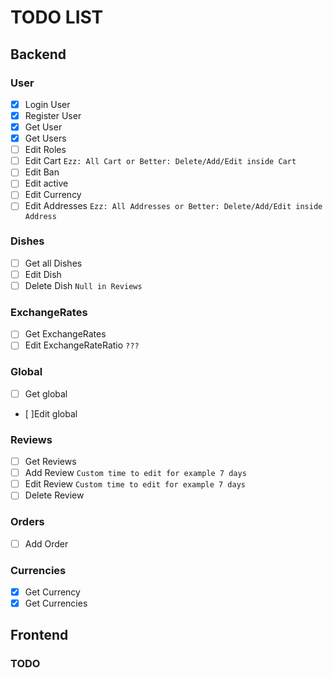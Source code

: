 # TODO LIST

## Backend
 
### **User**

- [X] Login User
- [X] Register User
- [X] Get User
- [X] Get Users
- [ ] Edit Roles
- [ ] Edit Cart `Ezz: All Cart or Better: Delete/Add/Edit inside Cart`
- [ ] Edit Ban
- [ ] Edit active
- [ ] Edit Currency
- [ ] Edit Addresses `Ezz: All Addresses or Better: Delete/Add/Edit inside Address`

### **Dishes**

- [ ] Get all Dishes
- [ ] Edit Dish
- [ ] Delete Dish `Null in Reviews`

### **ExchangeRates**

- [ ] Get ExchangeRates
- [ ] Edit ExchangeRateRatio `???`

### **Global**

- [ ] Get global
- [ ]Edit global
 
### **Reviews**

- [ ] Get Reviews
- [ ] Add Review `Custom time to edit for example 7 days`
- [ ] Edit Review `Custom time to edit for example 7 days`
- [ ] Delete Review

### **Orders**

- [ ] Add Order

### **Currencies**

- [X] Get Currency 
- [X] Get Currencies

## Frontend

### TODO